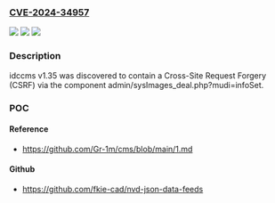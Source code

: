 ### [CVE-2024-34957](https://cve.mitre.org/cgi-bin/cvename.cgi?name=CVE-2024-34957)
![](https://img.shields.io/static/v1?label=Product&message=n%2Fa&color=blue)
![](https://img.shields.io/static/v1?label=Version&message=n%2Fa&color=blue)
![](https://img.shields.io/static/v1?label=Vulnerability&message=n%2Fa&color=brighgreen)

### Description

idccms v1.35 was discovered to contain a Cross-Site Request Forgery (CSRF) via the component admin/sysImages_deal.php?mudi=infoSet.

### POC

#### Reference
- https://github.com/Gr-1m/cms/blob/main/1.md

#### Github
- https://github.com/fkie-cad/nvd-json-data-feeds

